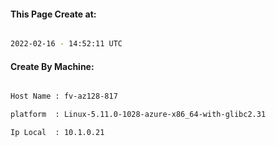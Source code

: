 
   
#### This Page Create at:

```bash

2022-02-16 - 14:52:11 UTC

```

#### Create By Machine:

```bash

Host Name : fv-az128-817

platform  : Linux-5.11.0-1028-azure-x86_64-with-glibc2.31

Ip Local  : 10.1.0.21

```

